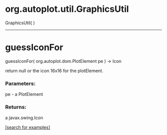 # org.autoplot.util.GraphicsUtil
GraphicsUtil( )


***
<a name="guessIconFor"></a>
# guessIconFor
guessIconFor( org.autoplot.dom.PlotElement pe ) &rarr; Icon

return null or the icon 16x16 for the plotElement.

### Parameters:
pe - a PlotElement

### Returns:
a javax.swing.Icon


<a href="https://github.com/autoplot/dev/search?q=guessIconFor&unscoped_q=guessIconFor">[search for examples]</a>

